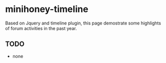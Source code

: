 minihoney-timeline
==================

Based on Jquery and timeline plugin, this page demostrate some highlights of forum activities in the past year.

TODO
----

+ none

